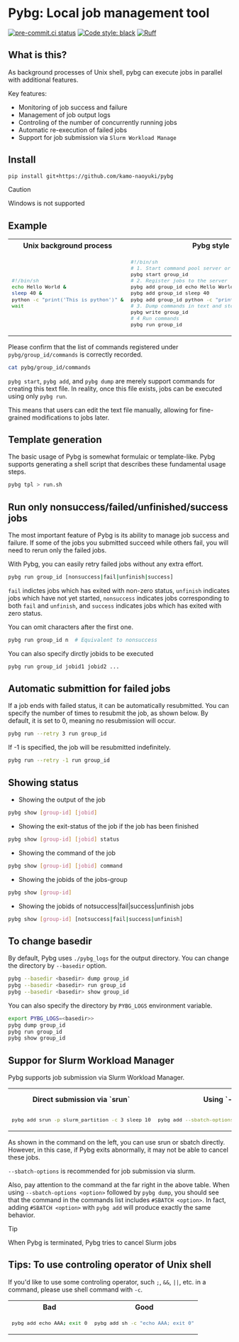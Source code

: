# Pybg: Local job management tool
[![pre-commit.ci status](https://results.pre-commit.ci/badge/github/kamo-naoyuki/pybg/main.svg)](https://results.pre-commit.ci/latest/github/kamo-naoyuki/pybg/main)
[![Code style: black](https://img.shields.io/badge/code%20style-black-000000.svg)](https://github.com/psf/black)
[![Ruff](https://img.shields.io/endpoint?url=https://raw.githubusercontent.com/astral-sh/ruff/main/assets/badge/v2.json)](https://github.com/astral-sh/ruff)


## What is this?
As background processes of Unix shell, pybg can execute jobs in parallel with additional features.

Key features:
- Monitoring of job success and failure
- Management of job output logs
- Controling of the number of concurrently running jobs
- Automatic re-execution of failed jobs
- Support for job submission via `Slurm Workload Manage`

## Install

```sh
pip install git+https://github.com/kamo-naoyuki/pybg
```

> [!CAUTION]
> Windows is not supported

## Example

<table>
<tr>
<th>Unix background process</th>
<th>Pybg style</th>
</tr>
<tr>
<td>
<sub>

```sh
#!/bin/sh
echo Hello World &
sleep 40 &
python -c "print('This is python')" &
wait
```

</sub>
<td>
<sub>

```sh
#!/bin/sh
# 1. Start command pool server or clear all commands
pybg start group_id
# 2. Register jobs to the server
pybg add group_id echo Hello World
pybg add group_id sleep 40
pybg add group_id python -c "print('This is python')"
# 3. Dump commands in text and stop the server
pybg write group_id
# 4 Run commands
pybg run group_id
```

</sub>
</td>
</tr>
</table>


Please confirm that the list of commands registered under `pybg/group_id/commands` is correctly recorded.


```sh
cat pybg/group_id/commands
```

`pybg start`, `pybg add`, and `pybg dump` are merely support commands for creating this text file.
In reality, once this file exists, jobs can be executed using only `pybg run`.

This means that users can edit the text file manually, allowing for fine-grained modifications to jobs later.

## Template generation

The basic usage of Pybg is somewhat formulaic or template-like. Pybg supports generating a shell script that describes these fundamental usage steps.

```sh
pybg tpl > run.sh
```


## Run only nonsuccess/failed/unfinished/success jobs

The most important feature of Pybg is its ability to manage job success and failure.
If some of the jobs you submitted succeed while others fail, you will need to rerun only the failed jobs.

With Pybg, you can easily retry failed jobs without any extra effort.


```sh
pybg run group_id [nonsuccess|fail|unfinish|success]
```

`fail` indictes jobs which has exited with non-zero status, `unfinish` indicates jobs which have not yet started, `nonsuccess` indicates jobs corresponding to both `fail` and `unfinish`, and `success` indicates jobs which has exited  with zero status.

You can omit characters after the first one.


```sh
pybg run group_id n  # Equivalent to nonsuccess
```

You can also specify dirctly jobids to be executed

```sh
pybg run group_id jobid1 jobid2 ...
```


## Automatic submittion for failed jobs

If a job ends with failed status, it can be automatically resubmitted. You can specify the number of times to resubmit the job, as shown below. By default, it is set to 0, meaning no resubmission will occur.

```sh
pybg run --retry 3 run group_id
```

If -1 is specified, the job will be resubmitted indefinitely.

```sh
pybg run --retry -1 run group_id
```


## Showing status

- Showing the output of the job


```sh
pybg show [group-id] [jobid]
```

- Showing the exit-status of the job if the job has been finished


```sh
pybg show [group-id] [jobid] status
```

- Showing the command of the job

```sh
pybg show [group-id] [jobid] command
```

- Showing the jobids of the jobs-group

```sh
pybg show [group-id]
```

- Showing the jobids of notsuccess|fail|success|unfinish jobs

```sh
pybg show [group-id] [notsuccess|fail|success|unfinish]
```

## To change basedir

By default, Pybg uses `./pybg_logs` for the output directory. You can change the directory by `--basedir` option.

```sh
pybg --basedir <basedir> dump group_id
pybg --basedir <basedir> run group_id
pybg --basedir <basedir> show group_id
```

You can also specify the directory by `PYBG_LOGS` environment variable.


```sh
export PYBG_LOGS=<basedir>>
pybg dump group_id
pybg run group_id
pybg show group_id
```

## Suppor for Slurm Workload Manager

Pybg supports job submission via Slurm Workload Manager.

<table>
<tr>
<th>Direct submission via `srun`</th>
<th>Using `--sbatch-options`</th>
<th>Adding `#SBATCH`, which is equivalent to `--sbatch-options`</th>
</tr>
<tr>
<td>
<sub>

```sh
pybg add srun -p slurm_partition -c 3 sleep 10
```

</sub>
<td>
<sub>

```sh
pybg add --sbatch-options "-p slurm_partition -c 3" sleep 10
```

</sub>
</td>
<td>
<sub>

```sh
pybg add sleep 10 "#SBATCH -p slurm_partition -c 3"
```

</sub>
</td>
</tr>
</table>


As shown in the command on the left, you can use srun or sbatch directly. However, in this case, if Pybg exits abnormally, it may not be able to cancel these jobs.

`--sbatch-options` is recommended for job submission via slurm.


Also, pay attention to the command at the far right in the above table.
When using `--sbatch-options <option>` followed by `pybg dump`, you should see that the command in the commands list includes `#SBATCH <option>`.
In fact, adding `#SBATCH <option>` with `pybg add` will produce exactly the same behavior.

> [!TIP]
> When Pybg is terminated, Pybg tries to cancel Slurm jobs

## Tips: To use controling operator of Unix shell
If you'd like to use some controling operator, such `;`, `&&`, `||`, etc. in a command, please use shell command with `-c`.

<table>
<tr>
<th>Bad</th>
<th>Good</th>
</tr>
<tr>
<td>
<sub>

```sh
pybg add echo AAA; exit 0
```

</sub>
<td>
<sub>

```sh
pybg add sh -c "echo AAA; exit 0"
```
</sub>
</td>
</tr>
</table>
